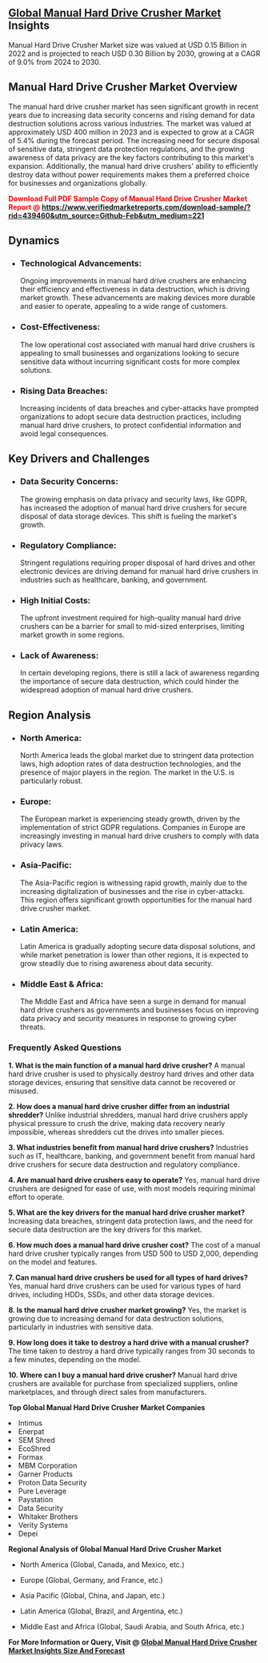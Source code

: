 <h2><a href="https://www.verifiedmarketreports.com/download-sample/?rid=439460&amp;utm_source=Github&amp;utm_medium=221" target="_blank">Global Manual Hard Drive Crusher Market</a> Insights</h2><p>Manual Hard Drive Crusher Market size was valued at USD 0.15 Billion in 2022 and is projected to reach USD 0.30 Billion by 2030, growing at a CAGR of 9.0% from 2024 to 2030.</p><p> <h2>Manual Hard Drive Crusher Market Overview</h2> <p>The manual hard drive crusher market has seen significant growth in recent years due to increasing data security concerns and rising demand for data destruction solutions across various industries. The market was valued at approximately USD 400 million in 2023 and is expected to grow at a CAGR of 5.4% during the forecast period. The increasing need for secure disposal of sensitive data, stringent data protection regulations, and the growing awareness of data privacy are the key factors contributing to this market's expansion. Additionally, the manual hard drive crushers' ability to efficiently destroy data without power requirements makes them a preferred choice for businesses and organizations globally.</p> <p><strong><p><span class=""><span style="color: #ff0000;"><strong>Download Full PDF Sample Copy of Manual Hard Drive Crusher Market Report</strong> @ </span><a href="https://www.verifiedmarketreports.com/download-sample/?rid=439460&amp;utm_source=Github-Feb&amp;utm_medium=221" target="_blank">https://www.verifiedmarketreports.com/download-sample/?rid=439460&amp;utm_source=Github-Feb&amp;utm_medium=221</a></span></p></strong></p> <h2>Dynamics</h2> <ul> <li><h3>Technological Advancements:</h3> Ongoing improvements in manual hard drive crushers are enhancing their efficiency and effectiveness in data destruction, which is driving market growth. These advancements are making devices more durable and easier to operate, appealing to a wide range of customers.</li> <li><h3>Cost-Effectiveness:</h3> The low operational cost associated with manual hard drive crushers is appealing to small businesses and organizations looking to secure sensitive data without incurring significant costs for more complex solutions.</li> <li><h3>Rising Data Breaches:</h3> Increasing incidents of data breaches and cyber-attacks have prompted organizations to adopt secure data destruction practices, including manual hard drive crushers, to protect confidential information and avoid legal consequences.</li> </ul> <h2>Key Drivers and Challenges</h2> <ul> <li><h3>Data Security Concerns:</h3> The growing emphasis on data privacy and security laws, like GDPR, has increased the adoption of manual hard drive crushers for secure disposal of data storage devices. This shift is fueling the market's growth.</li> <li><h3>Regulatory Compliance:</h3> Stringent regulations requiring proper disposal of hard drives and other electronic devices are driving demand for manual hard drive crushers in industries such as healthcare, banking, and government.</li> <li><h3>High Initial Costs:</h3> The upfront investment required for high-quality manual hard drive crushers can be a barrier for small to mid-sized enterprises, limiting market growth in some regions.</li> <li><h3>Lack of Awareness:</h3> In certain developing regions, there is still a lack of awareness regarding the importance of secure data destruction, which could hinder the widespread adoption of manual hard drive crushers.</li> </ul> <h2>Region Analysis</h2> <ul> <li><h3>North America:</h3> North America leads the global market due to stringent data protection laws, high adoption rates of data destruction technologies, and the presence of major players in the region. The market in the U.S. is particularly robust.</li> <li><h3>Europe:</h3> The European market is experiencing steady growth, driven by the implementation of strict GDPR regulations. Companies in Europe are increasingly investing in manual hard drive crushers to comply with data privacy laws.</li> <li><h3>Asia-Pacific:</h3> The Asia-Pacific region is witnessing rapid growth, mainly due to the increasing digitalization of businesses and the rise in cyber-attacks. This region offers significant growth opportunities for the manual hard drive crusher market.</li> <li><h3>Latin America:</h3> Latin America is gradually adopting secure data disposal solutions, and while market penetration is lower than other regions, it is expected to grow steadily due to rising awareness about data security.</li> <li><h3>Middle East & Africa:</h3> The Middle East and Africa have seen a surge in demand for manual hard drive crushers as governments and businesses focus on improving data privacy and security measures in response to growing cyber threats.</li> </ul> <h3>Frequently Asked Questions</h3> <p><strong>1. What is the main function of a manual hard drive crusher?</strong> A manual hard drive crusher is used to physically destroy hard drives and other data storage devices, ensuring that sensitive data cannot be recovered or misused.</p> <p><strong>2. How does a manual hard drive crusher differ from an industrial shredder?</strong> Unlike industrial shredders, manual hard drive crushers apply physical pressure to crush the drive, making data recovery nearly impossible, whereas shredders cut the drives into smaller pieces.</p> <p><strong>3. What industries benefit from manual hard drive crushers?</strong> Industries such as IT, healthcare, banking, and government benefit from manual hard drive crushers for secure data destruction and regulatory compliance.</p> <p><strong>4. Are manual hard drive crushers easy to operate?</strong> Yes, manual hard drive crushers are designed for ease of use, with most models requiring minimal effort to operate.</p> <p><strong>5. What are the key drivers for the manual hard drive crusher market?</strong> Increasing data breaches, stringent data protection laws, and the need for secure data destruction are the key drivers for this market.</p> <p><strong>6. How much does a manual hard drive crusher cost?</strong> The cost of a manual hard drive crusher typically ranges from USD 500 to USD 2,000, depending on the model and features.</p> <p><strong>7. Can manual hard drive crushers be used for all types of hard drives?</strong> Yes, manual hard drive crushers can be used for various types of hard drives, including HDDs, SSDs, and other data storage devices.</p> <p><strong>8. Is the manual hard drive crusher market growing?</strong> Yes, the market is growing due to increasing demand for data destruction solutions, particularly in industries with sensitive data.</p> <p><strong>9. How long does it take to destroy a hard drive with a manual crusher?</strong> The time taken to destroy a hard drive typically ranges from 30 seconds to a few minutes, depending on the model.</p> <p><strong>10. Where can I buy a manual hard drive crusher?</strong> Manual hard drive crushers are available for purchase from specialized suppliers, online marketplaces, and through direct sales from manufacturers.</p> </p><p><strong>Top Global Manual Hard Drive Crusher Market Companies</strong></p><div data-test-id=""><p><li>Intimus</li><li> Enerpat</li><li> SEM Shred</li><li> EcoShred</li><li> Formax</li><li> MBM Corporation</li><li> Garner Products</li><li> Proton Data Security</li><li> Pure Leverage</li><li> Paystation</li><li> Data Security</li><li> Whitaker Brothers</li><li> Verity Systems</li><li> Depei</li></p><div><strong>Regional Analysis of&nbsp;Global Manual Hard Drive Crusher Market</strong></div><ul><li dir="ltr"><p dir="ltr">North America&nbsp;(Global, Canada, and Mexico, etc.)</p></li><li dir="ltr"><p dir="ltr">Europe (Global, Germany, and France, etc.)</p></li><li dir="ltr"><p dir="ltr">Asia Pacific&nbsp;(Global, China, and Japan, etc.)</p></li><li dir="ltr"><p dir="ltr">Latin America&nbsp;(Global, Brazil, and Argentina, etc.)</p></li><li dir="ltr">Middle East and Africa&nbsp;(Global, Saudi Arabia, and South Africa, etc.)</li></ul><p><strong>For More Information or Query, Visit @&nbsp;</strong><strong><a href="https://www.verifiedmarketreports.com/product/manual-hard-drive-crusher-market/?utm_source=Github&amp;utm_medium=221" target="_blank">Global Manual Hard Drive Crusher Market Insights Size And Forecast</a></strong></p></div>
